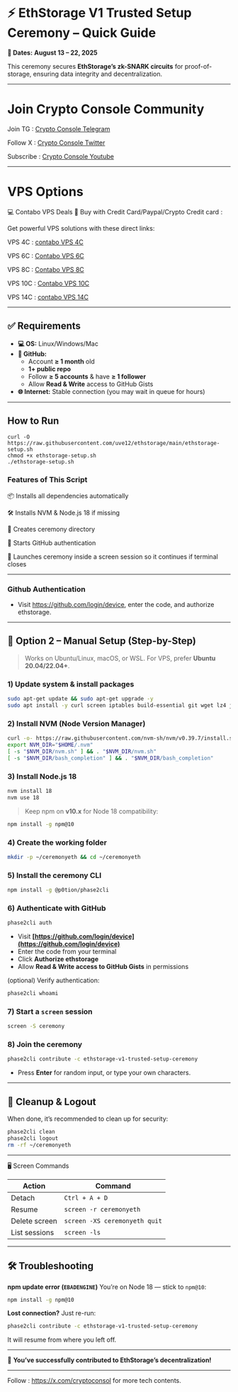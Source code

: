 # ⚡ EthStorage V1 Trusted Setup Ceremony – Quick Guide

**📅 Dates:** **August 13 – 22, 2025**

This ceremony secures **EthStorage’s zk-SNARK circuits** for proof-of-storage, ensuring data integrity and decentralization.

---


# Join Crypto Console Community

Join TG : [Crypto Console Telegram](https://t.me/cryptoconsol) 

Follow X : [Crypto Console Twitter](https://www.x.com/cryptoconsol) 

Subscribe : [Crypto Console Youtube](https://www.youtube.com/@cryptoconsole)

---

# VPS Options

💻 Contabo VPS Deals 🚀 Buy with Credit Card/Paypal/Crypto Credit card : 

Get powerful VPS solutions with these direct links:  

VPS 4C : [contabo VPS 4C](https://www.kqzyfj.com/click-101278318-13796470)

VPS 6C : [Contabo VPS 6C](https://www.kqzyfj.com/click-101278318-13796472)

VPS 8C : [Contabo VPS 8C](https://www.jdoqocy.com/click-101278318-13796474)

VPS 10C : [Contabo VPS 10C](https://www.anrdoezrs.net/click-101278318-13796476)

VPS 14C : [contabo VPS 14C](https://www.kqzyfj.com/click-101278318-15807107)

---

## ✅ Requirements

- **💻 OS:** Linux/Windows/Mac
- **🔑 GitHub:**
  - Account **≥ 1 month** old  
  - **1+ public repo**  
  - Follow **≥ 5 accounts** & have **≥ 1 follower**  
  - Allow **Read & Write** access to GitHub Gists  
- **🌐 Internet:** Stable connection (you may wait in queue for hours)

---

## How to Run
```
curl -O https://raw.githubusercontent.com/uve12/ethstorage/main/ethstorage-setup.sh
chmod +x ethstorage-setup.sh
./ethstorage-setup.sh
```

### Features of This Script

📦 Installs all dependencies automatically

🛠 Installs NVM & Node.js 18 if missing

📂 Creates ceremony directory

🔐 Starts GitHub authentication

🚀 Launches ceremony inside a screen session so it continues if terminal closes

---

### Github Authentication 

- Visit https://github.com/login/device, enter the code, and authorize ethstorage.

---

## 🧭 Option 2 – Manual Setup (Step-by-Step)

> Works on Ubuntu/Linux, macOS, or WSL. For VPS, prefer **Ubuntu 20.04/22.04+**.

### 1) Update system & install packages

```bash
sudo apt-get update && sudo apt-get upgrade -y
sudo apt install -y curl screen iptables build-essential git wget lz4 jq make gcc nano automake autoconf tmux htop nvme-cli libgbm1 pkg-config libssl-dev libleveldb-dev tar clang bsdmainutils ncdu unzip ca-certificates
```

### 2) Install NVM (Node Version Manager)

```bash
curl -o- https://raw.githubusercontent.com/nvm-sh/nvm/v0.39.7/install.sh | bash
export NVM_DIR="$HOME/.nvm"
[ -s "$NVM_DIR/nvm.sh" ] && . "$NVM_DIR/nvm.sh"
[ -s "$NVM_DIR/bash_completion" ] && . "$NVM_DIR/bash_completion"
```

### 3) Install Node.js 18

```bash
nvm install 18
nvm use 18
```

> Keep npm on **v10.x** for Node 18 compatibility:

```bash
npm install -g npm@10
```

### 4) Create the working folder

```bash
mkdir -p ~/ceremonyeth && cd ~/ceremonyeth
```

### 5) Install the ceremony CLI

```bash
npm install -g @p0tion/phase2cli
```

### 6) Authenticate with GitHub

```bash
phase2cli auth
```

* Visit **[https://github.com/login/device](https://github.com/login/device)**
* Enter the code from your terminal
* Click **Authorize ethstorage**
* Allow **Read & Write access to GitHub Gists** in permissions

(optional) Verify authentication:

```bash
phase2cli whoami
```

### 7) Start a `screen` session

```bash
screen -S ceremony
```

### 8) Join the ceremony

```bash
phase2cli contribute -c ethstorage-v1-trusted-setup-ceremony
```

* Press **Enter** for random input, or type your own characters.

---

## 🧹 Cleanup & Logout

When done, it’s recommended to clean up for security:

```bash
phase2cli clean
phase2cli logout
rm -rf ~/ceremonyeth
```

---

🖥 Screen Commands

| Action         | Command                       |
| -------------- | ------------------------------|
| Detach         | `Ctrl + A + D`                |
| Resume         | `screen -r ceremonyeth`       |
| Delete screen  | `screen -XS ceremonyeth quit` |
| List sessions  | `screen -ls`                  |

---

## 🛠 Troubleshooting

**npm update error (`EBADENGINE`)**
You’re on Node 18 — stick to `npm@10`:

```bash
npm install -g npm@10
```

**Lost connection?**
Just re-run:

```bash
phase2cli contribute -c ethstorage-v1-trusted-setup-ceremony
```

It will resume from where you left off.


---

🎉 **You’ve successfully contributed to EthStorage’s decentralization!**

---

Follow : https://x.com/cryptoconsol for more tech contents.


